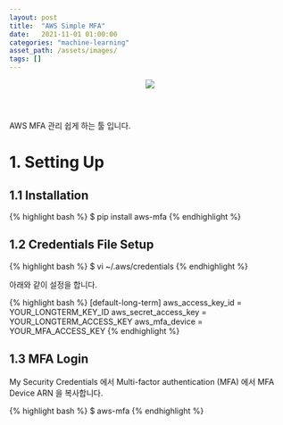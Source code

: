 ```yaml
---
layout: post 
title:  "AWS Simple MFA"
date:   2021-11-01 01:00:00 
categories: "machine-learning"
asset_path: /assets/images/ 
tags: []
---
```


<header>
    <img src="{{ page.asset_path }}kafka_background.jpeg" class="center img-responsive img-rounded img-fluid">
</header>

AWS MFA 관리 쉽게 하는 툴 입니다. 

# 1. Setting Up

## 1.1 Installation  

{% highlight bash %}
$ pip install aws-mfa
{% endhighlight %}


## 1.2 Credentials File Setup

{% highlight bash %}
$ vi ~/.aws/credentials
{% endhighlight %}

아래와 같이 설정을 합니다. 

{% highlight bash %}
[default-long-term]
aws_access_key_id = YOUR_LONGTERM_KEY_ID
aws_secret_access_key = YOUR_LONGTERM_ACCESS_KEY
aws_mfa_device = YOUR_MFA_ACCESS_KEY
{% endhighlight %}


## 1.3 MFA Login

My Security Credentials 에서 Multi-factor authentication (MFA) 에서 MFA Device ARN 을 복사합니다. 

{% highlight bash %}
$ aws-mfa 
{% endhighlight %}
